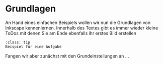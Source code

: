 # Grundlagen

An Hand eines einfachen Beispiels wollen wir nun die Grundlagen von Inkscape kennenlernen. Innerhalb des Textes gibt es immer wieder kleine ToDos mit denen Sie am Ende ebenfalls ihr erstes Bild erstellen


```{admonition} ToDo:
:class: tip
Beispiel für eine Aufgabe
```

Fangen wir aber zunächst mit den Grundeinstellungen an ...
